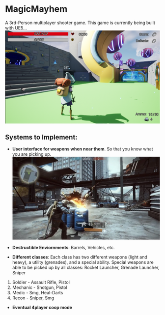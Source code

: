 # MagicMayhem
A 3rd-Person multiplayer shooter game. This game is currently being built with UE5...
![Gameplay Screenshot](https://github.com/mpro34/MagicMayhem/blob/main/mm_screenshot1.png)

## Systems to Implement:
- **User interface for weapons when near them**. So that you know what you are picking up.
![User Interface for Weapons](https://github.com/mpro34/MagicMayhem/blob/main/weapon-ui-example.jpg)

- **Destructible Enviornments**: Barrels, Vehicles, etc.
- **Different classes**: Each class has two different weapons (light and heavy), a utility (grenades), and a special ability. Special weapons are able to be picked up by all classes: Rocket Launcher, Grenade Launcher, Sniper
1. Soldier - Assault Rifle, Pistol
2. Mechanic - Shotgun, Pistol
3. Medic - Smg, Heal-Darts
5. Recon - Sniper, Smg

- **Eventual 4player coop mode**
